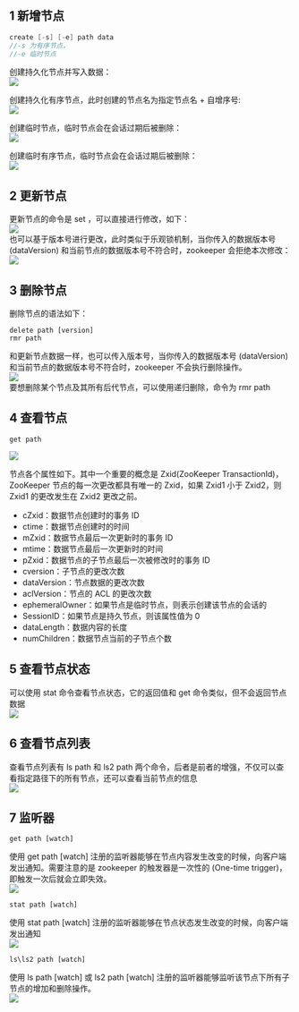 ## 1 **新增节点**
```java
create [-s] [-e] path data  
//-s 为有序节点，
//-e 临时节点
```

创建持久化节点并写入数据：  
![](images/10.png)



创建持久化有序节点，此时创建的节点名为指定节点名 + 自增序号:  
![](images/11.png)



创建临时节点，临时节点会在会话过期后被删除：  
![](images/12.png)



创建临时有序节点，临时节点会在会话过期后被删除：  
![](images/13.png)

## 2 更新节点
更新节点的命令是 set ，可以直接进行修改，如下：  
![](images/14.png)  
也可以基于版本号进行更改，此时类似于乐观锁机制，当你传入的数据版本号(dataVersion) 和当前节点的数据版本号不符合时，zookeeper 会拒绝本次修改：  
![](images/15.png)



## **3 删除节点**
删除节点的语法如下：

```plain
delete path [version]
rmr path
```

和更新节点数据一样，也可以传入版本号，当你传入的数据版本号 (dataVersion)和当前节点的数据版本号不符合时，zookeeper 不会执行删除操作。  
![](images/16.png)  
要想删除某个节点及其所有后代节点，可以使用递归删除，命令为 rmr path



## **4 查看节点**
```plain
get path
```

![](images/17.png)

节点各个属性如下。其中一个重要的概念是 Zxid(ZooKeeper TransactionId)，ZooKeeper 节点的每一次更改都具有唯一的 Zxid，如果 Zxid1 小于 Zxid2，则Zxid1 的更改发生在 Zxid2 更改之前。

+ cZxid：数据节点创建时的事务 ID
+ ctime：数据节点创建时的时间
+ mZxid：数据节点最后一次更新时的事务 ID
+ mtime：数据节点最后一次更新时的时间
+ pZxid：数据节点的子节点最后一次被修改时的事务 ID
+ cversion：子节点的更改次数
+ dataVersion：节点数据的更改次数
+ aclVersion：节点的 ACL 的更改次数
+ ephemeralOwner：如果节点是临时节点，则表示创建该节点的会话的
+ SessionID：如果节点是持久节点，则该属性值为 0
+ dataLength：数据内容的长度
+ numChildren：数据节点当前的子节点个数

## 5 查看节点状态
可以使用 stat 命令查看节点状态，它的返回值和 get 命令类似，但不会返回节点数据  
![](images/18.png)

## **6 查看节点列表**
查看节点列表有 ls path 和 ls2 path 两个命令，后者是前者的增强，不仅可以查看指定路径下的所有节点，还可以查看当前节点的信息  
![](images/19.png)



## **7 监听器**
```plain
get path [watch]
```

使用 get path [watch] 注册的监听器能够在节点内容发生改变的时候，向客户端发出通知。需要注意的是 zookeeper 的触发器是一次性的 (One-time trigger)，即触发一次后就会立即失效。  
![](images/20.png)



```plain
stat path [watch]
```

使用 stat path [watch] 注册的监听器能够在节点状态发生改变的时候，向客户端发出通知  
![](images/21.png)



```plain
ls\ls2 path [watch]
```

使用 ls path [watch] 或 ls2 path [watch] 注册的监听器能够监听该节点下所有子节点的增加和删除操作。  
![](images/22.png)

